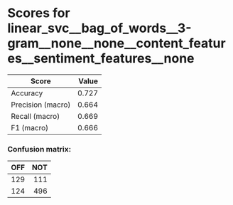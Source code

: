 # Scores for linear_svc__bag_of_words__3-gram__none__none__content_features__sentiment_features__none
|      Score      |Value|
|-----------------|----:|
|Accuracy         |0.727|
|Precision (macro)|0.664|
|Recall (macro)   |0.669|
|F1 (macro)       |0.666|

### Confusion matrix:
|OFF|NOT|
|--:|--:|
|129|111|
|124|496|

